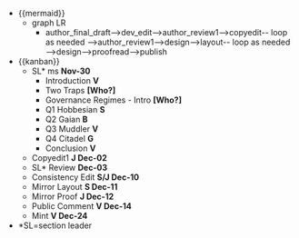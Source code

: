 - {{mermaid}}
    - graph LR
        - author_final_draft-->dev_edit-->author_review1-->copyedit-- loop as needed -->author_review1-->design-->layout-- loop as needed -->design-->proofread-->publish
- {{kanban}}
    - SL* ms **Nov-30**
        - Introduction **V**
        - Two Traps **[Who?]**
        - Governance Regimes - Intro **[Who?]**
        - Q1 Hobbesian **S**
        - Q2 Gaian **B**
        - Q3 Muddler **V**
        - Q4 Citadel **G**
        - Conclusion **V**
    - Copyedit1 **J Dec-02**
    - SL* Review **Dec-03**
    - Consistency Edit **S/J Dec-10**
    - Mirror Layout **S Dec-11**
    - Mirror Proof **J Dec-12**
    - Public Comment **V Dec-14**
    - Mint **V Dec-24**
- *SL=section leader
